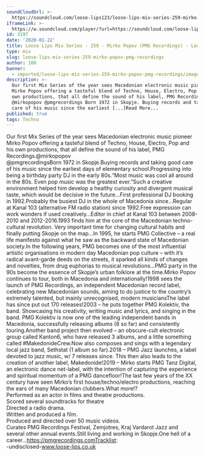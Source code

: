 ```yaml
---
soundCloudUrl: >-
  https://soundcloud.com/loose-lips123/loose-lips-mix-series-259-mirko-popov-pmg-recordings
iframeLink: >-
  https://w.soundcloud.com/player/?url=https://soundcloud.com/loose-lips123/loose-lips-mix-series-259-mirko-popov-pmg-recordings&color=00aabb&auto_play=false&hide_related=false&show_comments=true&show_user=true&show_reposts=false
id: 3197
date: '2020-01-22'
title: Loose Lips Mix Series - 259 - Mirko Popov (PMG Recordings) - Loose Lips
type: mix
slug: loose-lips-mix-series-259-mirko-popov-pmg-recordings
author: 100
banner:
  - imported/loose-lips-mix-series-259-mirko-popov-pmg-recordings/image3197.jpeg
description: >-
  Our first Mix Series of the year sees Macedonian electronic music pioneer
  Mirko Popov offering a tasteful blend of Techno, House, Electro, Pop and his
  own productions, that all define the sound of his label, PMG Recordings.
  @mirkopopov @pmgrecordings Born 1972 in Skopje. Buying records and taking good
  care of his music since the earliest [...]Read More...
published: true
tags: Techno
---
```

Our first Mix Series of the year sees Macedonian electronic music pioneer Mirko Popov offering a tasteful blend of Techno, House, Electro, Pop and his own productions, that all define the sound of his label, PMG Recordings.@mirkopopov  
@pmgrecordingsBorn 1972 in Skopje.Buying records and taking good care of his music since the earliest days of elementary school.Progressing into being a birthday party DJ in the early 80s.“Most music was cool all around in the 80s. Even pop music was the greatest ever.”Such a creative environment helped him develop a healthy curiosity and divergent musical taste, which would be decisive in the future…First professional DJ booking in 1992.Probably the busiest DJ in the whole of Macedonia since…Regular at Kanal 103 (alternative FM radio station) since 1992.Free expression can work wonders if used creatively…Editor in chief at Kanal 103 between 2008-2010 and 2012-2016.1993 finds him at the core of the Macedonian techno-cultural revolution. Very important time for changing cultural habits and finally putting Skopje on the map…In 1995, he starts PMG Collective – a real life manifesto against what he saw as the backward state of Macedonian society.In the following years, PMG becomes one of the most influential artistic organisations in modern day Macedonian pop culture – with it’s radical avant-garde deeds on the streets, it sparked all kinds of changes and novelties, from drug euphorias to musical revolutions…PMG party in the 90s become the essence of Skopje’s urban folklore at the time.Mirko Popov continues to tour, both in Macedonia and internationally!1998 sees the launch of PMG Recordings, an independent Macedonian record label, celebrating new Macedonian sounds, aiming to do justice to the country’s extremely talented, but mainly unrecognised, modern musiciansThe label has since put out 170 releases!2003 – he puts together PMG Kolektiv, the band. Showcasing his creativity, writing music and lyrics, and singing in the band. PMG Kolektiv is now one of the leading independent bands in Macedonia, successfully releasing albums (8 so far) and consistently touring.Another band project then evolved – an obscure-cult electronic group called Kanton6, who have released 3 albums, and a little something called #MakedonideCrew.Now also composes and sings with a legendary local jazz band, Sethstat (1 album so far).2018 – PMG Jazz launches, a label devoted to jazz music, w/ 7 releases since. This then also leads to the creation of another label, Makedonide!2019 – Mirko starts PMG Tanz Digital, an electronic dance net-label, with the intention of capturing the experience and spiritual momentum of a PMG dancefloor!The last few years of the XX century have seen Mirko’s first house/techno/electro productions, reaching the ears of many Macedonian clubbers.What more!?  
Performed as an actor in films and theatre productions.  
Scored several soundtracks for theatre  
Directed a radio drama.  
Written and produced a film.  
Produced and directed over 50 music videos.  
Curates PMG Recordings Festival, Zemjotres, Kraj Vardarot Jazz and several other annual events.Still living and working in Skopje.One hell of a career…https://pmgrecordings.comTracklist:  
\-undisclosed-www.loose-lips.co.uk